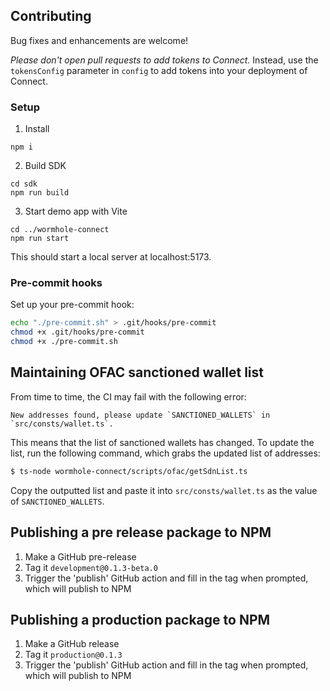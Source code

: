 ## Contributing

Bug fixes and enhancements are welcome!

*Please don't open pull requests to add tokens to Connect.* Instead, use the `tokensConfig` parameter in `config` to add tokens into your deployment of Connect.

### Setup

1) Install


```
npm i
```

2) Build SDK

```
cd sdk
npm run build
```

3) Start demo app with Vite

```
cd ../wormhole-connect
npm run start
```

This should start a local server at localhost:5173.

### Pre-commit hooks

Set up your pre-commit hook:

```bash
echo "./pre-commit.sh" > .git/hooks/pre-commit
chmod +x .git/hooks/pre-commit
chmod +x ./pre-commit.sh
```

## Maintaining OFAC sanctioned wallet list

From time to time, the CI may fail with the following error:

```
New addresses found, please update `SANCTIONED_WALLETS` in `src/consts/wallet.ts`.
```

This means that the list of sanctioned wallets has changed. To update the list, run the following command, which grabs the updated list of addresses:

```sh
$ ts-node wormhole-connect/scripts/ofac/getSdnList.ts
```

Copy the outputted list and paste it into `src/consts/wallet.ts` as the value of `SANCTIONED_WALLETS`.

## Publishing a pre release package to NPM

1. Make a GitHub pre-release
2. Tag it `development@0.1.3-beta.0`
3. Trigger the 'publish' GitHub action and fill in the tag when prompted, which will publish to NPM

## Publishing a production package to NPM

1. Make a GitHub release
2. Tag it `production@0.1.3`
3. Trigger the 'publish' GitHub action and fill in the tag when prompted, which will publish to NPM
